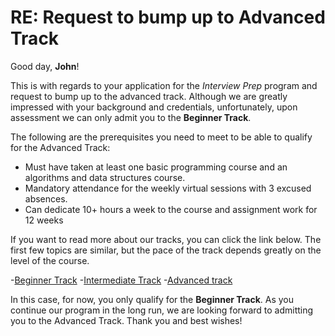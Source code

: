 #  RE: Request to bump up to Advanced Track

Good day, **John**!

This is with regards to your application for the *Interview Prep* program and request to bump up to the advanced track. Although we are greatly impressed with your background and credentials, unfortunately, upon assessment we can only admit you to the **Beginner Track**.

The following are the prerequisites you need to meet to be able to qualify for the Advanced Track:

- Must have taken at least one basic programming course and an algorithms and data structures course.
- Mandatory attendance for the weekly virtual sessions with 3 excused absences.
- Can dedicate 10+ hours a week to the course and assignment work for 12 weeks

If you want to read more about our tracks, you can click the link below. The first few topics are similar, but the pace of the track depends greatly on the level of the course.

-[Beginner Track](https://courses.codepath.org/snippets/intro_software_eng/overview)
-[Intermediate Track](https://courses.codepath.org/snippets/intermediate_software_eng/overview)
-[Advanced track](https://courses.codepath.org/snippets/advanced_software_eng/overview)


In this case, for now, you only qualify for the **Beginner Track**. As you continue our program in the long run, we are looking forward to admitting you to the Advanced Track. Thank you and best wishes! 